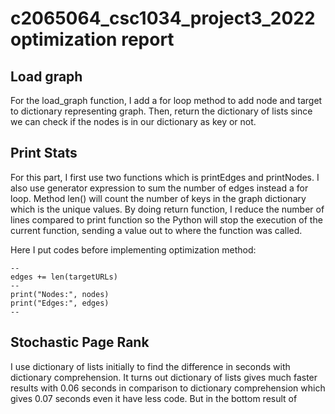 # c2065064_csc1034_project3_2022 optimization report

## Load graph
For the load_graph function, I add a for loop method to add node and target to dictionary representing graph. Then, return the dictionary of lists since we can check if the nodes is in our dictionary as key or not.

## Print Stats
For this part, I first use two functions which is printEdges and printNodes. I also use generator expression to sum the number of edges instead a for loop. Method len() will count the number of keys in the graph dictionary which is the unique values. By doing return function, I reduce the number of lines compared to print function so the Python will stop the execution of the current function, sending a value out to where the function was called.

Here I put codes before implementing optimization method:
```
--
edges += len(targetURLs)
--
print("Nodes:", nodes) 
print("Edges:", edges)
--
```
## Stochastic Page Rank
I use dictionary of lists initially to find the difference in seconds with dictionary comprehension. It turns out dictionary of lists gives much faster results with 0.06 seconds in comparison to dictionary comprehension which gives 0.07 seconds even it have less code. But in the bottom result of 